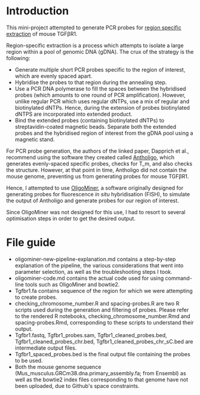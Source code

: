 # Introduction

This mini-project attempted to generate PCR probes for [region specific extraction](https://bmcgenomics.biomedcentral.com/articles/10.1186/s12864-016-2836-6) of mouse TGFβR1.

Region-specific extraction is a process which attempts to isolate a large region within a pool of genomic DNA (gDNA). The crux of the strategy is the following:

* Generate multiple short PCR probes specific to the region of interest, which are evenly spaced apart.
* Hybridise the probes to that region during the annealing step.
* Use a PCR DNA polymerase to fill the spaces between the hybridised probes (which amounts to one round of PCR amplification). However, unlike regular PCR which uses regular dNTPs, use a mix of regular and biotinylated dNTPs. Hence, during the extension of probes biotinylated dNTPS are  incorporated into extended product.
* Bind the extended probes (containing biotinylated dNTPs) to streptavidin-coated magnetic beads. Separate  both the extended probes and the hybridised region of interest from the gDNA pool using a magnetic stand.

For PCR probe generation, the authors of the linked paper, Dapprich et al., recommend using the software they created called [Antholigo](https://antholigo.chop.edu/), which generates evenly-spaced specific probes, checks for T_m, and also checks the structure. However, at that point in time, Antholigo did not contain the mouse genome, preventing us from generating probes for mouse TGFβR1.

Hence, I attempted to use [OligoMiner](https://github.com/beliveau-lab/OligoMiner), a software originally designed for generating probes for fluorescence *in situ* hybridisation (FISH), to simulate the output of Antholigo and generate probes for our region of interest.

Since OligoMiner was not designed for this use, I had to resort to several optimisation steps in order to get the desired output.

# File guide

* oligominer-new-pipeline-explanation.md contains a step-by-step explanation of the pipeline, the various considerations that went into parameter selection, as well as the troubleshooting steps I took.
* oligominer-code.md contains the actual code used for using command-line tools such as OligoMiner and bowtie2.
* Tgfbr1.fa contains sequence of the region for which we were attempting to create probes.
* checking_chromosome_number.R and spacing-probes.R are two R scripts used during the generation and filtering of probes. Please refer to the rendered R notebooks, checking_chromosome_number.Rmd and spacing-probes.Rmd, corresponding to these scripts to understand their output.
* Tgfbr1.fastq, Tgfbr1_probes.sam,  Tgfbr1_cleaned_probes.bed, Tgfbr1_cleaned_probes_chr.bed, Tgfbr1_cleaned_probes_chr_sC.bed are intermediate output files.
* Tgfbr1_spaced_probes.bed is the final output file containing the probes to be used.
* Both the mouse genome sequence (Mus_musculus.GRCm38.dna.primary_assembly.fa; from Ensembl) as well as the bowtie2 index files corresponding to that genome have not been uploaded, due to Github's space constraints.
